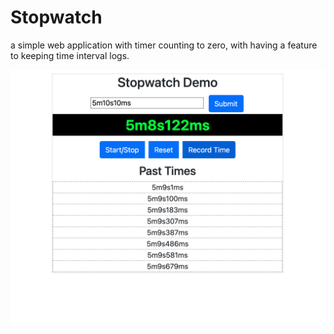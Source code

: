 <!-- @format -->

# Stopwatch

a simple web application with timer counting to zero, with having a feature to keeping time interval logs.

![](./screenshot.png)
